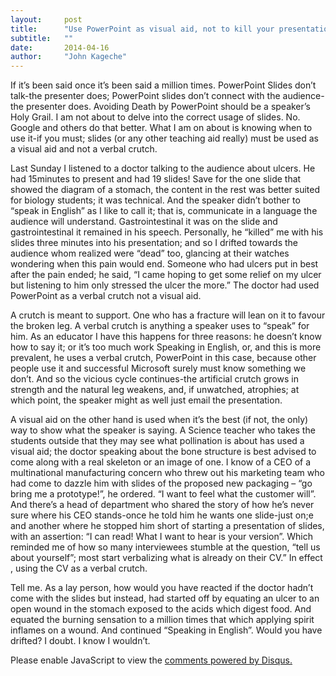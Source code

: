 ```yaml
---
layout:     post
title:      "Use PowerPoint as visual aid, not to kill your presentation"
subtitle:   ""
date:       2014-04-16
author:     "John Kageche"
---
```


<p>If it’s been said once it’s been said a million times. PowerPoint Slides don’t talk-the presenter does; PowerPoint slides don’t connect with the audience-the presenter does. Avoiding Death by PowerPoint should be a speaker’s Holy Grail. I am not about to delve into the correct usage of slides. No. Google and others do that better. What I am on about is knowing when to use it-if you must; slides (or any other teaching aid really) must be used as a visual aid and not a verbal crutch.</p>

<p>Last Sunday I listened to a doctor talking to the audience about ulcers. He had 15minutes to present and had 19 slides! Save for the one slide that showed the diagram of a stomach, the content in the rest was better suited for biology students; it was technical. And the speaker didn’t bother to “speak in English” as I like to call it; that is, communicate in a language the audience will understand. Gastrointestinal it was on the slide and gastrointestinal it remained in his speech. Personally, he “killed” me with his slides three minutes into his presentation; and so I drifted towards the audience whom realized were “dead” too, glancing at their watches wondering when this pain would end. Someone who had ulcers put in best after the pain ended; he said, “I came hoping to get some relief on  my ulcer but listening to him only stressed the ulcer the more.”  The doctor had used PowerPoint as a verbal crutch not a visual aid. </p>

<p>A crutch is meant to support. One who has a fracture will lean on it to favour the broken leg. A verbal crutch is anything a speaker uses to “speak” for him. As an educator I have this happens for three reasons: he doesn’t know how to say it; or it’s too much work Speaking in English, or, and this is more prevalent, he uses a verbal crutch, PowerPoint in this case, because other people use it and successful Microsoft surely must know something we don’t. And so the vicious cycle continues-the artificial crutch grows in strength and the natural leg weakens, and, if unwatched, atrophies; at which point, the speaker might as well just email the presentation.</p>

<p>A visual aid on the other hand is used when it’s the best (if not, the only) way to show what the speaker is saying. A Science teacher who takes the students outside that they may see what pollination is about has used a visual aid; the doctor speaking about the bone structure is best advised to come along with a real skeleton or an image of one. I know of a CEO of a multinational manufacturing concern who threw out his marketing team who had come to dazzle him with slides of the proposed new packaging – “go bring me a prototype!”, he ordered. “I want to feel what the customer will”. And there’s a head of department who shared the story of how he’s never sure where his CEO stands-once he told him he wants one slide-just on;e and another where he stopped him short of starting a presentation of slides, with an assertion: “I can read! What I want to hear is your version”. Which reminded me of how so many interviewees stumble at the question, “tell us about yourself”; most start verbalizing what is already on their CV.” In effect , using the CV as a verbal crutch.</p>

<p>Tell me. As a lay person, how would you have reacted if the doctor hadn’t come with the slides but instead, had started off by equating an ulcer to an open wound in the stomach exposed to the acids which digest food. And equated the burning sensation to a million times that which applying spirit inflames on a wound. And continued “Speaking in English”. Would you have drifted? I doubt. I know I wouldn’t.</p>

<div id="disqus_thread"></div>
<script type="text/javascript">
    /* * * CONFIGURATION VARIABLES * * */
    var disqus_shortname = 'lendmeyourears';
    var disqus_identifier = '2014-04-16';
    
    /* * * DON'T EDIT BELOW THIS LINE * * */
    (function() {
        var dsq = document.createElement('script'); dsq.type = 'text/javascript'; dsq.async = true;
        dsq.src = '//' + disqus_shortname + '.disqus.com/embed.js';
        (document.getElementsByTagName('head')[0] || document.getElementsByTagName('body')[0]).appendChild(dsq);
    })();
</script>
<noscript>Please enable JavaScript to view the <a href="https://disqus.com/?ref_noscript" rel="nofollow">comments powered by Disqus.</a></noscript>

<script type="text/javascript"><!--
//<![CDATA[
	twatchData = 'page='+encodeURIComponent( window.location );
	if( typeof document.referrer != 'undefined' && document.referrer != '' ) {
		twatchData += '&ref='+encodeURIComponent( document.referrer );
	}
	twatchData += '&no_cookies=true';
	if( typeof screen.width != 'undefined' ) {
		twatchData += '&resolution='+screen.width+'x'+screen.height;
	}
	document.write('<scr'+'ipt type="text/javascript" '+
	'src="http://www.lendmeyourears.co.ke/twatch/remote/js_logger.php?'+twatchData+'">'+
	'</scr'+'ipt>');
//]]>
//--></script>
